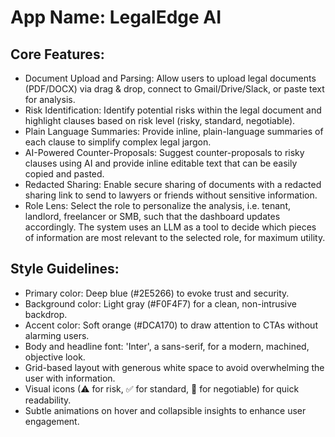 # **App Name**: LegalEdge AI

## Core Features:

- Document Upload and Parsing: Allow users to upload legal documents (PDF/DOCX) via drag & drop, connect to Gmail/Drive/Slack, or paste text for analysis.
- Risk Identification: Identify potential risks within the legal document and highlight clauses based on risk level (risky, standard, negotiable).
- Plain Language Summaries: Provide inline, plain-language summaries of each clause to simplify complex legal jargon.
- AI-Powered Counter-Proposals: Suggest counter-proposals to risky clauses using AI and provide inline editable text that can be easily copied and pasted.
- Redacted Sharing: Enable secure sharing of documents with a redacted sharing link to send to lawyers or friends without sensitive information.
- Role Lens: Select the role to personalize the analysis, i.e. tenant, landlord, freelancer or SMB, such that the dashboard updates accordingly. The system uses an LLM as a tool to decide which pieces of information are most relevant to the selected role, for maximum utility.

## Style Guidelines:

- Primary color: Deep blue (#2E5266) to evoke trust and security.
- Background color: Light gray (#F0F4F7) for a clean, non-intrusive backdrop.
- Accent color: Soft orange (#DCA170) to draw attention to CTAs without alarming users.
- Body and headline font: 'Inter', a sans-serif, for a modern, machined, objective look.
- Grid-based layout with generous white space to avoid overwhelming the user with information.
- Visual icons (⚠ for risk, ✅ for standard, 🤝 for negotiable) for quick readability.
- Subtle animations on hover and collapsible insights to enhance user engagement.